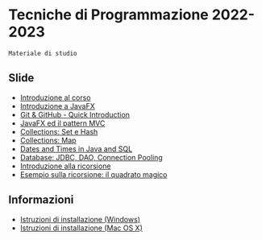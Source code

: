 # Tecniche di Programmazione 2022-2023

    Materiale di studio

## Slide

- [Introduzione al corso](slide/01-01-introduzione_2023.pdf)
- [Introduzione a JavaFX](slide/02-01-javafx-crashcourse.pdf)
- [Git & GitHub - Quick Introduction](slide/01-02-Git-quickintro.pdf)
- [JavaFX ed il pattern MVC](slide/02-02-javafx-mvc-pattern.pdf)
- [Collections: Set e Hash](slide/03-03-Sets%26Hash.pdf)
- [Collections: Map](slide/03-04-Map.pdf)
- [Dates and Times in Java and SQL](slide/03-05-JavaDatesTimes.pdf)
- [Database: JDBC, DAO, Connection Pooling](slide/04-01-jdbc-dao.pdf)
- [Introduzione alla ricorsione](slide/05-01-recursion.pdf)
- [Esempio sulla ricorsione: il quadrato magico](slide/05-02-magic_square.pdf)


## Informazioni

- [Istruzioni di installazione (Windows)](info/Istruzioni%20di%20installazione%20software%20(Win).pdf)
- [Istruzioni di installazione (Mac OS X)](info/Istruzioni%20di%20installazione%20software_MAC.pdf)
